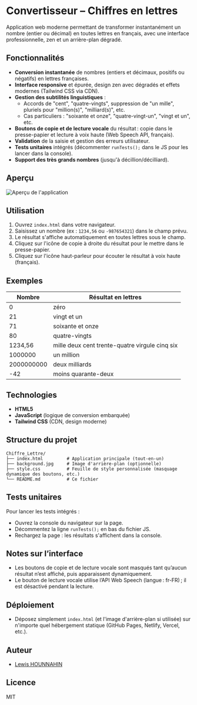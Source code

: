 # Convertisseur – Chiffres en lettres

Application web moderne permettant de transformer instantanément un nombre (entier ou décimal) en toutes lettres en français, avec une interface professionnelle, zen et un arrière-plan dégradé.

## Fonctionnalités

- **Conversion instantanée** de nombres (entiers et décimaux, positifs ou négatifs) en lettres françaises.
- **Interface responsive** et épurée, design zen avec dégradés et effets modernes (Tailwind CSS via CDN).
- **Gestion des subtilités linguistiques** :
  - Accords de "cent", "quatre-vingts", suppression de "un mille", pluriels pour "million(s)", "milliard(s)", etc.
  - Cas particuliers : "soixante et onze", "quatre-vingt-un", "vingt et un", etc.
- **Boutons de copie et de lecture vocale** du résultat : copie dans le presse-papier et lecture à voix haute (Web Speech API, français).
- **Validation** de la saisie et gestion des erreurs utilisateur.
- **Tests unitaires** intégrés (décommenter `runTests();` dans le JS pour les lancer dans la console).
- **Support des très grands nombres** (jusqu'à décillion/décilliard).

## Aperçu

![Aperçu de l'application](Capture_d'écran.png)

## Utilisation

1. Ouvrez `index.html` dans votre navigateur.
2. Saisissez un nombre (ex : `1234,56` ou `-987654321`) dans le champ prévu.
3. Le résultat s'affiche automatiquement en toutes lettres sous le champ.
4. Cliquez sur l'icône de copie à droite du résultat pour le mettre dans le presse-papier.
5. Cliquez sur l'icône haut-parleur pour écouter le résultat à voix haute (français).

## Exemples

| Nombre         | Résultat en lettres                                 |
|---------------|-----------------------------------------------------|
| 0             | zéro                                               |
| 21            | vingt et un                                        |
| 71            | soixante et onze                                   |
| 80            | quatre-vingts                                      |
| 1234,56       | mille deux cent trente-quatre virgule cinq six      |
| 1000000       | un million                                         |
| 2000000000    | deux milliards                                     |
| -42           | moins quarante-deux                                |

## Technologies

- **HTML5**
- **JavaScript** (logique de conversion embarquée)
- **Tailwind CSS** (CDN, design moderne)

## Structure du projet

```
Chiffre_Lettre/
├── index.html         # Application principale (tout-en-un)
├── background.jpg     # Image d'arrière-plan (optionnelle)
├── style.css          # Feuille de style personnalisée (masquage dynamique des boutons, etc.)
└── README.md          # Ce fichier
```

## Tests unitaires
Pour lancer les tests intégrés :
- Ouvrez la console du navigateur sur la page.
- Décommentez la ligne `runTests();` en bas du fichier JS.
- Rechargez la page : les résultats s'affichent dans la console.

## Notes sur l’interface

- Les boutons de copie et de lecture vocale sont masqués tant qu’aucun résultat n’est affiché, puis apparaissent dynamiquement.
- Le bouton de lecture vocale utilise l’API Web Speech (langue : fr-FR) ; il est désactivé pendant la lecture.

## Déploiement

- Déposez simplement `index.html` (et l'image d'arrière-plan si utilisée) sur n'importe quel hébergement statique (GitHub Pages, Netlify, Vercel, etc.).

## Auteur

- [Lewis HOUNNAHIN](https://github.com/LewisCS7)

## Licence

MIT
